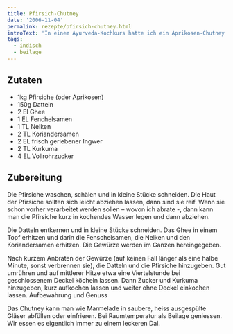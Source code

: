 ```yaml
---
title: Pfirsich-Chutney
date: '2006-11-04'
permalink: rezepte/pfirsich-chutney.html
introText: 'In einem Ayurveda-Kochkurs hatte ich ein Aprikosen-Chutney kennengelernt, das wir danach häufig selber gemacht haben. Doch die Wahl der Frucht ist generell variabel, so habe ich das Rezept diesmal mit Pfirsichen gemacht. Eine Freundin hatte uns mehrere Kilogramm frischer Pfirsiche geschenkt. Die mussten ja gebührend verarbeitet werden.'
tags:
  - indisch
  - beilage
---
```


## Zutaten

- 1kg Pfirsiche (oder Aprikosen)
- 150g Datteln
- 2 El Ghee
- 1 EL Fenchelsamen
- 1 TL Nelken
- 2 TL Koriandersamen
- 2 EL frisch geriebener Ingwer
- 2 TL Kurkuma
- 4 EL Vollrohrzucker

## Zubereitung

Die Pfirsiche waschen, schälen und in kleine Stücke schneiden. Die Haut der Pfirsiche sollten sich leicht abziehen lassen, dann sind sie reif. Wenn sie schon vorher verarbeitet werden sollen – wovon ich abrate -, dann kann man die Pfirsiche kurz in kochendes Wasser legen und dann abziehen.

Die Datteln entkernen und in kleine Stücke schneiden. Das Ghee in einem Topf erhitzen und darin die Fenschelsamen, die Nelken und den Koriandersamen erhitzen. Die Gewürze werden im Ganzen hereingegeben.

Nach kurzem Anbraten der Gewürze (auf keinen Fall länger als eine halbe Minute, sonst verbrennen sie), die Datteln und die Pfirsiche hinzugeben. Gut umrühren und auf mittlerer Hitze etwa eine Viertelstunde bei geschlossenem Deckel köcheln lassen. Dann Zucker und Kurkuma hinzugeben, kurz aufkochen lassen und weiter ohne Deckel einkochen lassen.
Aufbewahrung und Genuss

Das Chutney kann man wie Marmelade in saubere, heiss ausgespülte Gläser abfüllen oder einfrieren. Bei Raumtemperatur als Beilage geniessen. Wir essen es eigentlich immer zu einem leckeren Dal.


